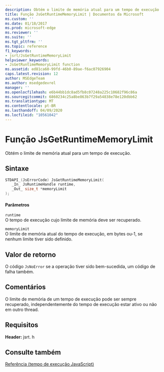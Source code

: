 ```yaml
---
description: Obtém o limite de memória atual para um tempo de execução.
title: Função JsGetRuntimeMemoryLimit | Documentos da Microsoft
ms.custom: ''
ms.date: 01/18/2017
ms.prod: microsoft-edge
ms.reviewer: ''
ms.suite: ''
ms.tgt_pltfrm: ''
ms.topic: reference
f1_keywords:
- jsrt/JsGetRuntimeMemoryLimit
helpviewer_keywords:
- JsGetRuntimeMemoryLimit function
ms.assetid: ed81ca60-99fd-46b0-89ae-f6ac07926904
caps.latest.revision: 12
author: MSEdgeTeam
ms.author: msedgedevrel
manager: ''
ms.openlocfilehash: e6b44bb1dc8ad5fb8c07248a225c10682f96c86a
ms.sourcegitcommit: 6860234c25a8be863b7f29a54838e78e120dbb62
ms.translationtype: MT
ms.contentlocale: pt-BR
ms.lasthandoff: 04/09/2020
ms.locfileid: "10561042"
---
```

# Função JsGetRuntimeMemoryLimit
Obtém o limite de memória atual para um tempo de execução.  
  
## Sintaxe  
  
```cpp  
STDAPI_(JsErrorCode) JsGetRuntimeMemoryLimit(  
   _In_ JsRuntimeHandle runtime,  
   _Out_ size_t *memoryLimit  
);  
```  
  
#### Parâmetros  
 `runtime`  
 O tempo de execução cujo limite de memória deve ser recuperado.  
  
 `memoryLimit`  
 O limite de memória atual do tempo de execução, em bytes ou-1, se nenhum limite tiver sido definido.  
  
## Valor de retorno  
 O código `JsNoError` se a operação tiver sido bem-sucedida, um código de falha também.  
  
## Comentários  
 O limite de memória de um tempo de execução pode ser sempre recuperado, independentemente do tempo de execução estar ativo ou não em outro thread.  
  
## Requisitos  
 **Header:** jsrt. h  
  
## Consulte também  
 [Referência (tempo de execução JavaScript)](../chakra-hosting/reference-javascript-runtime.md)